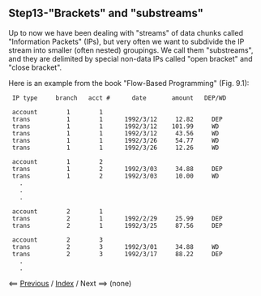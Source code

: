 
<link rel="stylesheet" type="text/css" href="../style.css">

## Step13-"Brackets" and "substreams"

Up to now we have been dealing with "streams" of data chunks called "Information Packets" (IPs), but very often we want to subdivide the IP stream into smaller (often nested) groupings.  We call them "substreams", and they are delimited by special non-data IPs called "open bracket" and "close bracket".

Here is an example from the book "Flow-Based Programming" (Fig. 9.1): 

```
 IP type     branch   acct #      date       amount   DEP/WD

 account        1        1
 trans          1        1      1992/3/12     12.82     DEP
 trans          1        1      1992/3/12    101.99     WD
 trans          1        1      1992/3/12     43.56     WD
 trans          1        1      1992/3/26     54.77     WD
 trans          1        1      1992/3/26     12.26     WD
 
 account        1        2
 trans          1        2      1992/3/03     34.88     DEP
 trans          1        2      1992/3/03     10.00     WD
   . 
   .
   .
     
 account        2        1
 trans          2        1      1992/2/29     25.99     DEP
 trans          2        1      1992/3/25     87.56     DEP

 account        2        3
 trans          2        3      1992/3/01     34.88     WD
 trans          2        3      1992/3/17     88.22     DEP
   .
   .
```
<span class=middle> &lt;== <a href="../Step12/">  Previous</a> / <a href="https://github.com/jpaulm/fbp-tutorial-filter-file/"> Index</a> /  Next ==&gt; (none)</span>
